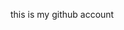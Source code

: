this is my github account 

<!---
rajatsinghjki/rajatsinghjki is a ✨ special ✨ repository because its `README.md` (this file) appears on your GitHub profile.
You can click the Preview link to take a look at your changes.
--->
